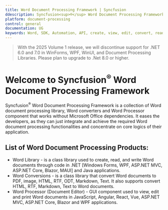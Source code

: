 ```yaml
---
title: Word Document Processing Framework | Syncfusion
ddescription: Syncfusion<sup>®</sup> Word Document Processing Framework offers Word document libraries, converters & Document Editor without Microsoft Office.
platform: document-processing
control: general
documentation: UG
keywords: Word, SDK, Automation, API, create, view, edit, convert, read
---
```


> With the 2025 Volume 1 release, we will discontinue support for .NET 6.0 and 7.0 in WinForms, WPF, WinUI, and Document Processing Libraries. Please plan to upgrade to .Net 8.0 or higher.

# Welcome to Syncfusion<sup>&reg;</sup> Word Document Processing Framework

Syncfusion<sup>&reg;</sup> Word Document Processing Framework is a collection of Word document processing library, Word converters and Word Processor component that works without Microsoft Office dependencies. It eases the developers, as they can just integrate and achieve the required Word document processing functionalities and concentrate on core logics of their application.


## List of Word Document Processing Products:

* Word Library - is a class library used to create, read, and write Word documents through code in .NET [Windows Forms, WPF, ASP.NET MVC, ASP.NET Core, Blazor, MAUI] and Java applications.
* Word Conversions - is a class library that convert Word documents to PDF, image, HTML, RTF, ODT, Markdown, Text. It also supports convert HTML, RTF, Markdown, Text to Word documents.
* Word Processor (Document Editor) - GUI component used to view, edit and print Word documents in JavaScript, Angular, React, Vue, ASP.NET MVC, ASP.NET Core, Blazor and WPF applications.

